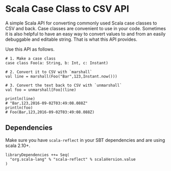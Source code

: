 # Scala Case Class to CSV API

A simple Scala API for converting commonly used Scala case classes to 
CSV and back. Case classes are convenient to use in your code. Sometimes
it is also helpful to have an easy way to convert values to and from an
easily debuggable and editable string. That is what this API provides.

Use this API as follows.

```
# 1. Make a case class
case class Foo(a: String, b: Int, c: Instant)

# 2. Convert it to CSV with `marshall`
val line = marshall(Foo("Bar",123,Instant.now()))

# 3. Convert the text back to CSV with `unmarshall`
val foo = unmarshall[Foo](line)

println(line)
# "Bar,123,2016-09-02T03:49:08.088Z"
println(foo)
# Foo(Bar,123,2016-09-02T03:49:08.088Z)
```

## Dependencies

Make sure you have `scala-reflect` in your SBT dependencies and are 
using scala 2.10+.

```
libraryDependencies ++= Seq(
  "org.scala-lang" % "scala-reflect" % scalaVersion.value
)
```